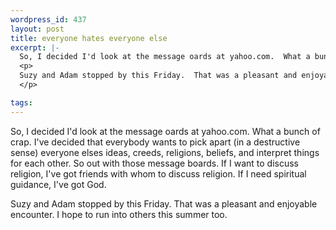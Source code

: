 ```yaml
--- 
wordpress_id: 437
layout: post
title: everyone hates everyone else
excerpt: |-
  So, I decided I'd look at the message oards at yahoo.com.  What a bunch of crap.  I've decided that everybody wants to pick apart (in a destructive sense) everyone elses ideas, creeds, religions, beliefs, and interpret things for each other.  So out with those message boards.  If I want to discuss religion, I've got friends with whom to discuss religion.  If I need spiritual guidance, I've got God.
  <p>
  Suzy and Adam stopped by this Friday.  That was a pleasant and enjoyable encounter.  I hope to run into others this summer too.
  </p>

tags: 
---
```


So, I decided I'd look at the message oards at yahoo.com.  What a bunch of crap.  I've decided that everybody wants to pick apart (in a destructive sense) everyone elses ideas, creeds, religions, beliefs, and interpret things for each other.  So out with those message boards.  If I want to discuss religion, I've got friends with whom to discuss religion.  If I need spiritual guidance, I've got God.
<p>
Suzy and Adam stopped by this Friday.  That was a pleasant and enjoyable encounter.  I hope to run into others this summer too.
</p>
